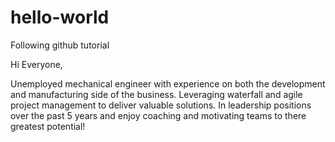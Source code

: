 # hello-world
Following github tutorial

Hi Everyone, 

Unemployed mechanical engineer with experience on both the development and manufacturing side
of the business.  Leveraging waterfall and agile project management to deliver valuable solutions.
In leadership positions over the past 5 years and enjoy coaching and motivating teams to there 
greatest potential!
